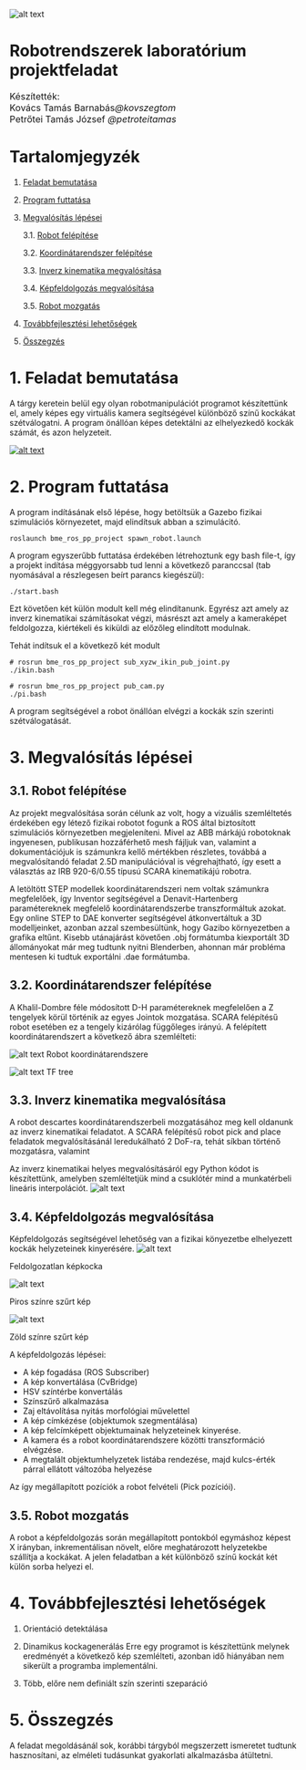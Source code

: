 [//]: # (Image References)
[image1]: ./assets/bme_logo.jpg "BME"
[image2]: ./assets/play_youtube.png "Play on YouTube"
[image3]: ./assets/robot_DH.png "Robot D-H parameters"
[image4]: ./assets/tf_tree.png "TF tree"
[image5]: ./assets/joint_linear_motion.png "Joint vs Linear interpolation"

[image6]: ./assets/Image_process_RAW.png "The image seen by the camera"
[image7]: ./assets/Image_process_RED.png "Image filtered to RED"
[image8]: ./assets/Image_process_GREEN.png "Image filtered to GREEN"





![alt text][image1]

# Robotrendszerek laboratórium projektfeladat


<font size="3">
      Készítették:<br />
      Kovács Tamás Barnabás<em>@kovszegtom</em><br />
      Petrőtei Tamás József <em>@petroteitamas</em><br />
</font>


# Tartalomjegyzék
1. [Feladat bemutatása](#1-feladat-bemutatása)  
2. [Program futtatása](#2-program-futtatása)
3. [Megvalósítás lépései](#3-megvalósítás-lépései)

      3.1. [Robot felépítése](#31-robot-felépítése)

      3.2. [Koordinátarendszer felépítése](#32-koordinátarendszer-felépítése)

      3.3. [Inverz kinematika megvalósítása](#33-inverz-kinematika-megvalósítása)

      3.4. [Képfeldolgozás megvalósítása](#34-képfeldolgozás-megvalósítása)

      3.5. [Robot mozgatás](#35-robot-mozgatás)
4. [Továbbfejlesztési lehetőségek](#4-továbbfejlesztési-lehetőségek)
5. [Összegzés](#5-összegzés)



# 1. Feladat bemutatása

A tárgy keretein belül egy olyan robotmanipulációt programot készítettünk el, amely képes egy virtuális kamera segítségével különböző színű kockákat szétválogatni. A program önállóan képes detektálni az elhelyezkedő kockák számát, és azon helyzeteit.



[![alt text][image2]](https://youtu.be/ZBNHiPTMlw4)


# 2. Program futtatása
 
A program indításának első lépése, hogy betöltsük a Gazebo fizikai szimulációs környezetet, majd elindítsuk abban a szimulácitó.

```console
roslaunch bme_ros_pp_project spawn_robot.launch
```
A program egyszerűbb futtatása érdekében létrehoztunk egy bash file-t, így a projekt indítása méggyorsabb tud lenni a következő paranccsal (tab nyomásával a részlegesen beírt parancs kiegészül):

```console
./start.bash
```

Ezt követően két külön modult kell még elindítanunk. Egyrész azt amely az inverz kinematikai számításokat végzi, másrészt azt amely a kameraképet feldolgozza, kiértékeli és kiküldi az előzőleg elindított modulnak.

Tehát indítsuk el a következő két modult
```console
# rosrun bme_ros_pp_project sub_xyzw_ikin_pub_joint.py
./ikin.bash
```

```console
# rosrun bme_ros_pp_project pub_cam.py
./pi.bash
```

A program segítségével a robot önállóan elvégzi a kockák szín szerinti szétválogatását.


# 3. Megvalósítás lépései

## 3.1. Robot felépítése

Az projekt megvalósítása során célunk az volt, hogy a vizuális szemléltetés érdekében egy létező fizikai robotot fogunk a ROS által biztosított szimulációs környezetben megjeleníteni. Mivel az ABB márkájú robotoknak ingyenesen, publikusan hozzáférhető mesh fájljuk van, valamint a dokumentációjuk is számunkra kellő mértékben részletes, továbbá a megvalósítandó feladat 2.5D manipulációval is végrehajtható, így esett a választás az IRB 920-6/0.55 típusú SCARA kinematikájú robotra.

A letöltött STEP modellek koordinátarendszeri nem voltak számunkra megfelelőek, így Inventor segítségével a Denavit-Hartenberg paramétereknek megfelelő koordinátarendszerbe transzformáltuk azokat. Egy online STEP to DAE konverter segítségével átkonvertáltuk a 3D modelljeinket, azonban azzal szembesültünk, hogy Gazibo környezetben a grafika eltűnt. Kisebb utánajárást követően .obj formátumba kiexportált 3D állományokat már meg tudtunk nyitni Blenderben, ahonnan már probléma mentesen ki tudtuk exportálni .dae formátumba.


## 3.2. Koordinátarendszer felépítése
A Khalil-Dombre féle módosított D-H paramétereknek megfelelően a Z tengelyek körül történik az egyes Jointok mozgatása. SCARA felépítésű robot esetében ez a tengely kizárólag függőleges irányú. A felépített koordinátarendszert a következő ábra szemlélteti:

![alt text][image3]
Robot koordinátarendszere

![alt text][image4]
TF tree



## 3.3. Inverz kinematika megvalósítása

A robot descartes koordinátarendszerbeli mozgatásához meg kell oldanunk az inverz kinematikai feladatot. A SCARA felépítésű robot pick and place feladatok megvalósításánál leredukálható 2 DoF-ra, tehát síkban történő mozgatásra, valamint 



Az inverz kinematikai helyes megvalósításáról egy Python kódot is készítettünk, amelyben szemléltetjük mind a csuklótér mind a munkatérbeli lineáris interpolációt.
![alt text][image5]


## 3.4. Képfeldolgozás megvalósítása

Képfeldolgozás segítségével lehetőség van a fizikai könyezetbe elhelyezett kockák helyzeteinek kinyerésére. 
![alt text][image6]

Feldolgozatlan képkocka

![alt text][image7]

Piros színre szűrt kép

![alt text][image8]

Zöld színre szűrt kép

A képfeldolgozás lépései:
 * A kép fogadása (ROS Subscriber)
 * A kép konvertálása (CvBridge)
 * HSV színtérbe konvertálás
 * Színszűrő alkalmazása
 * Zaj eltávolítása nyitás morfológiai művelettel
 * A kép címkézése (objektumok szegmentálása)
 * A kép felcímképett objektumainak helyzeteinek kinyerése.
 * A kamera és a robot koordinátarendszere közötti transzformáció elvégzése.
 * A megtalált objektumhelyzetek listába rendezése, majd kulcs-érték párral ellátott változóba helyezése

 Az így megállapított pozíciók a robot felvételi (Pick pozíciói).


 ## 3.5. Robot mozgatás

A robot a képfeldolgozás során megállapított pontokból egymáshoz képest X irányban, inkrementálisan növelt, előre meghatározott helyzetekbe szállítja a kockákat. A jelen feladatban a két különböző színű kockát két külön sorba helyezi el. 



# 4. Továbbfejlesztési lehetőségek
 1. Orientáció detektálása
 2. Dinamikus kockagenerálás
      Erre egy programot is készítettünk melynek eredményét a következő kép szemlélteti, azonban idő hiányában nem sikerült a programba implementálni.

 3. Több, előre nem definiált szín szerinti szeparáció


# 5. Összegzés
A feladat megoldásánál sok, korábbi tárgyból megszerzett ismeretet tudtunk hasznosítani, az elméleti tudásunkat gyakorlati alkalmazásba átültetni.

